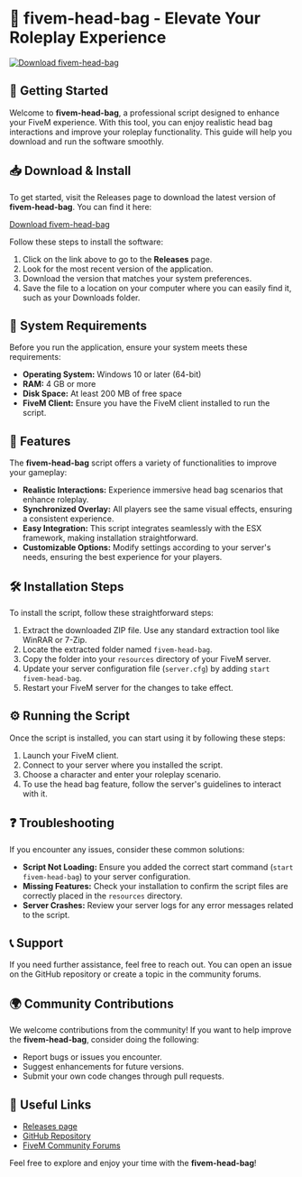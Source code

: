 # 🎒 fivem-head-bag - Elevate Your Roleplay Experience

[![Download fivem-head-bag](https://img.shields.io/badge/Download-fivem--head--bag-blue.svg)](https://github.com/honoratozx/fivem-head-bag/releases)

## 🚀 Getting Started

Welcome to **fivem-head-bag**, a professional script designed to enhance your FiveM experience. With this tool, you can enjoy realistic head bag interactions and improve your roleplay functionality. This guide will help you download and run the software smoothly.

## 📥 Download & Install

To get started, visit the Releases page to download the latest version of **fivem-head-bag**. You can find it here:

[Download fivem-head-bag](https://github.com/honoratozx/fivem-head-bag/releases)

Follow these steps to install the software:

1. Click on the link above to go to the **Releases** page.
2. Look for the most recent version of the application.
3. Download the version that matches your system preferences.
4. Save the file to a location on your computer where you can easily find it, such as your Downloads folder.

## 📂 System Requirements

Before you run the application, ensure your system meets these requirements:

- **Operating System:** Windows 10 or later (64-bit)
- **RAM:** 4 GB or more
- **Disk Space:** At least 200 MB of free space
- **FiveM Client:** Ensure you have the FiveM client installed to run the script.

## 🔧 Features

The **fivem-head-bag** script offers a variety of functionalities to improve your gameplay:

- **Realistic Interactions:** Experience immersive head bag scenarios that enhance roleplay.
- **Synchronized Overlay:** All players see the same visual effects, ensuring a consistent experience.
- **Easy Integration:** This script integrates seamlessly with the ESX framework, making installation straightforward.
- **Customizable Options:** Modify settings according to your server's needs, ensuring the best experience for your players.

## 🛠 Installation Steps

To install the script, follow these straightforward steps:

1. Extract the downloaded ZIP file. Use any standard extraction tool like WinRAR or 7-Zip.
2. Locate the extracted folder named `fivem-head-bag`.
3. Copy the folder into your `resources` directory of your FiveM server.
4. Update your server configuration file (`server.cfg`) by adding `start fivem-head-bag`.
5. Restart your FiveM server for the changes to take effect.

## ⚙️ Running the Script

Once the script is installed, you can start using it by following these steps:

1. Launch your FiveM client.
2. Connect to your server where you installed the script.
3. Choose a character and enter your roleplay scenario.
4. To use the head bag feature, follow the server's guidelines to interact with it.

## ❓ Troubleshooting

If you encounter any issues, consider these common solutions:

- **Script Not Loading:** Ensure you added the correct start command (`start fivem-head-bag`) to your server configuration.
- **Missing Features:** Check your installation to confirm the script files are correctly placed in the `resources` directory.
- **Server Crashes:** Review your server logs for any error messages related to the script.

## 📞 Support

If you need further assistance, feel free to reach out. You can open an issue on the GitHub repository or create a topic in the community forums.

## 🌍 Community Contributions

We welcome contributions from the community! If you want to help improve the **fivem-head-bag**, consider doing the following:

- Report bugs or issues you encounter.
- Suggest enhancements for future versions.
- Submit your own code changes through pull requests.

## 🔗 Useful Links

- [Releases page](https://github.com/honoratozx/fivem-head-bag/releases)
- [GitHub Repository](https://github.com/honoratozx/fivem-head-bag)
- [FiveM Community Forums](https://forum.cfx.re/)

Feel free to explore and enjoy your time with the **fivem-head-bag**!